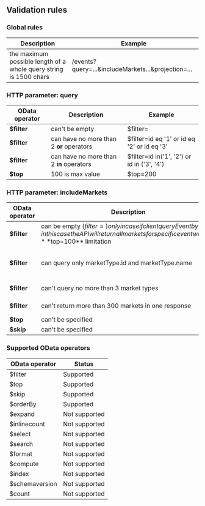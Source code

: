 ## Validation rules

### Global rules
| Description | Example |
|---|---|
| the maximum possible length of a whole query string is 1500 chars | /events?query=...&includeMarkets...&projection=... |

### HTTP parameter: query 

| OData operator | Description | Example | 
|---|---|---|
| **$filter** | can't be empty                           | $filter=                                     |
| **$filter** | can have no more than 2 **or** operators | $filter=id eq '1' or id eq '2' or id eq '3'  |
| **$filter** | can have no more than 2 **in** operators | $filter=id in('1', '2') or id in ('3', '4') |
| **$top**    | 100 is max value                         | $top=200 |


### HTTP parameter: includeMarkets

| OData operator | Description | Example | 
|---|---|---|
| **$filter** | can be empty ($filter=) only in case if client query Event by id, in this case the API will return all markets for specific event without **$top=100** limitation | $filter= |
| **$filter** | can query only marketType.id and marketType.name | $filter=marketType/id eq '1_39' or marketType/name eq 'Live Betting 1X2' |
| **$filter** | can't query no more than 3 market types | $filter=marketType/id in ('1', '2', '3') |
| **$filter** | can't return more than 300 markets in one response | $filter=marketType/id in ('1', '2', '3') |
| **$top**    | can't be specified | $top=10 |
| **$skip**   | can't be specified | $skip=10 |

### Supported OData operators
| OData operator | Status | 
|---|---|
| $filter        | Supported |
| $top           | Supported |
| $skip          | Supported |
| $orderBy       | Supported |
| $expand        | Not supported |
| $inlinecount   | Not supported |
| $select        | Not supported |
| $search        | Not supported |
| $format        | Not supported |
| $compute       | Not supported |
| $index         | Not supported |
| $schemaversion | Not supported |
| $count         | Not supported |
